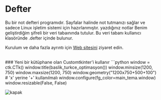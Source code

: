 # Defter

Bu bir not defteri programıdır. Sayfalar halinde not tutmanızı sağlar ve sadece Linux işletim sistemi için hazırlanmıştır. yazdığınız notlar Benim geliştirdiğim şifreli bir veri tabaınında tutulur. Bu veri tabanı kullanıcı klasöründe .defter içinde bulunur.
<br>
<p>Kurulum ve daha fazla ayrıntı için <a href="https://defter.netlify.app/">Web sitesini</a> ziyaret edin.<p>
<br>
### Yeni bir kütüphane olan Customtkinter'i kullanır
```python
window = ctk.CTk()
window.title(baslik_turkce_optimasyon())
window.minsize(1200, 750)
window.maxsize(1200, 750)
window.geometry("1200x750+500+100")  # 'x' yerine '+' kullanılmalı
window.configure(fg_color=main_tema.window)
window.resizable(False, False)

![kapak](img.png)
